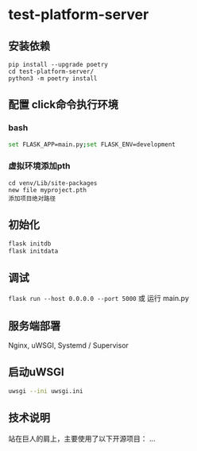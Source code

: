 # test-platform-server

## 安装依赖

```shell
pip install --upgrade poetry
cd test-platform-server/
python3 -m poetry install
```

## 配置 click命令执行环境

### bash

```bash
set FLASK_APP=main.py;set FLASK_ENV=development
```

### 虚拟环境添加pth

```shell
cd venv/Lib/site-packages
new file myproject.pth
添加项目绝对路径
```

## 初始化

```bash
flask initdb
flask initdata
```

## 调试

`flask run --host 0.0.0.0 --port 5000`
或
运行 main.py

## 服务端部署

Nginx, uWSGI, Systemd / Supervisor

## 启动uWSGI

```bash
uwsgi --ini uwsgi.ini
```

## 技术说明

站在巨人的肩上，主要使用了以下开源项目：
...
